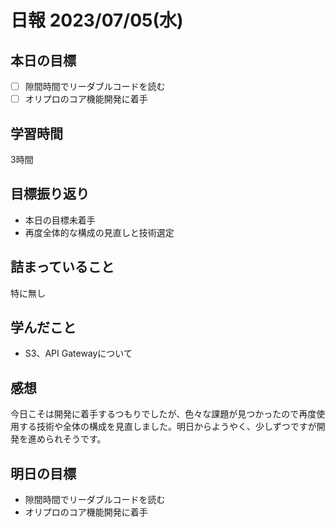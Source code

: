 # 日報 2023/07/05(水)

## 本日の目標
- [ ] 隙間時間でリーダブルコードを読む
- [ ] オリプロのコア機能開発に着手

## 学習時間
3時間

## 目標振り返り
- 本日の目標未着手
- 再度全体的な構成の見直しと技術選定

## 詰まっていること
特に無し

## 学んだこと
- S3、API Gatewayについて

## 感想
今日こそは開発に着手するつもりでしたが、色々な課題が見つかったので再度使用する技術や全体の構成を見直しました。明日からようやく、少しずつですが開発を進められそうです。

## 明日の目標
- 隙間時間でリーダブルコードを読む
- オリプロのコア機能開発に着手
